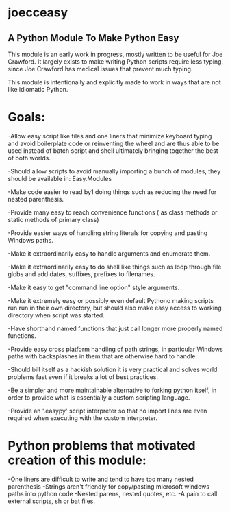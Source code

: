 joecceasy
===========



A Python Module To Make Python Easy
--------------------------------------

This module is an early work in progress, mostly written to be useful for Joe Crawford. It largely exists to make writing Python scripts require less typing, since Joe Crawford has medical issues that prevent much typing.

This module is intentionally and explicitly made to work in ways that are not like idiomatic Python.
  
  
Goals:
========

-Allow easy script like files and one liners that minimize keyboard typing and avoid boilerplate code or reinventing the wheel and are thus able to be used instead of batch script and shell ultimately bringing together the best of both worlds.

-Should allow scripts to avoid manually importing a bunch of modules, they should be available in: Easy.Modules

-Make code easier to read by1 doing things such as reducing the need for nested parenthesis.

-Provide many easy to reach convenience functions ( as class methods or static methods of primary class)

-Provide easier ways of handling string literals for copying and pasting Windows paths.

-Make it extraordinarily easy to handle arguments and enumerate them.

-Make it extraordinarily easy to do shell like things such as loop through file globs and add dates, suffixes, prefixes to filenames.

-Make it easy to get "command line option" style arguments.

-Make it extremely easy or possibly even default Pythono making scripts run run in their own directory, but should also make easy access to working directory when script was started.

-Have shorthand named functions that just call longer more properly named functions.

-Provide easy cross platform handling of path strings, in particular Windows paths with backsplashes in them that are otherwise hard to handle.

-Should bill itself as a hackish solution it is very practical and solves world problems fast even if it breaks a lot of best practices.

-Be a simpler and more maintainable alternative to forking python itself, in order to provide what is essentially a custom scripting language.

-Provide an '.easypy' script interpreter so that no import lines are even required when executing with the custom interpreter.
 
 
Python problems that motivated creation of this module:
===============================

-One liners are difficult to write and tend to have too many nested parenthesis
-Strings aren't friendly for copy/pasting microsoft windows paths into python code
-Nested parens, nested quotes, etc.
-A pain to call external scripts, sh or bat files.